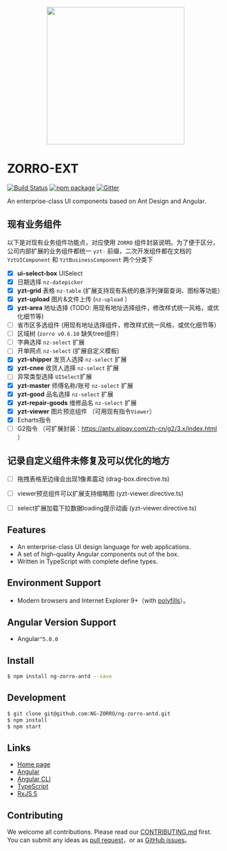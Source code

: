 <p align="center">
  <a href="http://ng.ant.design">
    <img width="320" src="https://ng.ant.design/assets/img/zorro.svg">
  </a>
</p>

# ZORRO-EXT
[![Build Status](https://travis-ci.org/NG-ZORRO/ng-zorro-antd.svg?branch=master)](https://travis-ci.org/NG-ZORRO/ng-zorro-antd)
[![npm package](https://img.shields.io/npm/v/ng-zorro-antd.svg)](https://www.npmjs.org/package/ng-zorro-antd)
[![Gitter](https://badges.gitter.im/ng-zorro/ng-zorro-antd.svg)](https://gitter.im/ng-zorro/ng-zorro-antd?utm_source=badge&utm_medium=badge&utm_campaign=pr-badge)

An enterprise-class UI components based on Ant Design and Angular.



## 现有业务组件

以下是对现有业务组件功能点，对应使用 `ZORRO` 组件封装说明。为了便于区分，公司内部扩展的业务组件都统一 `yzt-` 前缀，二次开发组件都在文档的 `YztUIComponent` 和 `YztBusinessComponent` 两个分类下


* [x]  **ui-select-box** UISelect 
* [x]  日期选择 `nz-datepicker`
* [x]  **yzt-grid** 表格 `nz-table` (扩展支持现有系统的悬浮列弹窗查询、图标等功能）
* [x]  **yzt-upload** 图片&文件上传 (`nz-upload` ）
* [x]  **yzt-area** 地址选择 (TODO: 用现有地址选择组件，修改样式统一风格，或优化细节等)
* [ ]  省市区多选组件 (用现有地址选择组件，修改样式统一风格，或优化细节等）
* [ ]  区域树 (`zorro v0.6.10` 缺失tree组件）
* [ ]  字典选择 `nz-select` 扩展
* [ ]  开单网点 `nz-select` (扩展自定义模板)
* [x]  **yzt-shipper** 发货人选择 `nz-select` 扩展
* [x]  **yzt-cnee** 收货人选择 `nz-select` 扩展
* [ ]  异常类型选择  `UISelect`扩展
* [x]  **yzt-master** 师傅名称/账号 `nz-select` 扩展
* [x]  **yzt-good** 品名选择 `nz-select` 扩展
* [x]  **yzt-repair-goods** 维修品名 `nz-select` 扩展
* [x]  **yzt-viewer** 图片预览组件 （可用现有指令`Viewer`）
* [x]  Echarts指令 
* [ ]  G2指令 （可扩展封装：https://antv.alipay.com/zh-cn/g2/3.x/index.html ）

## 记录自定义组件未修复及可以优化的地方

* [ ]  拖拽表格至边缘会出现1像素震动 (drag-box.directive.ts)
* [ ]  viewer预览组件可以扩展支持缩略图 (yzt-viewer.directive.ts)
* [ ]  select扩展加载下拉数据loading提示动画 (yzt-viewer.directive.ts)


## Features

- An enterprise-class UI design language for web applications.
- A set of high-quality Angular components out of the box.
- Written in TypeScript with complete define types.

## Environment Support

* Modern browsers and Internet Explorer 9+（with [polyfills](https://v2.angular.io/docs/ts/latest/guide/browser-support.html)）。

## Angular Version Support

* Angular`^5.0.0`


## Install

```bash
$ npm install ng-zorro-antd --save
```

## Development

```bash
$ git clone git@github.com:NG-ZORRO/ng-zorro-antd.git
$ npm install
$ npm start
```


## Links

- [Home page](http://ng.ant.design)
- [Angular](https://angular.io/)
- [Angular CLI](https://cli.angular.io/)
- [TypeScript](https://www.typescriptlang.org/)
- [RxJS 5](https://github.com/ReactiveX/rxjs)


## Contributing

We welcome all contributions. Please read our [CONTRIBUTING.md](https://github.com/NG-ZORRO/ng-zorro-antd/blob/master/CONTRIBUTING.md) first.
You can submit any ideas as [pull request](https://github.com/NG-ZORRO/ng-zorro-antd/pulls)，or as [GitHub issues](https://github.com/NG-ZORRO/ng-zorro-antd/issues)。
